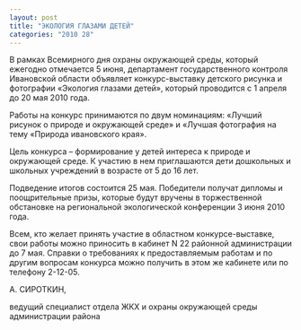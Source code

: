 ```yaml
---
layout: post
title: "ЭКОЛОГИЯ ГЛАЗАМИ ДЕТЕЙ"
categories: "2010 28"
---
```


В рамках Всемирного дня охраны окружающей среды, который ежегодно отмечается 5 июня, департамент государственного контроля Ивановской области объявляет конкурс-выставку детского рисунка и фотографии «Экология глазами детей», который проводится с 1 апреля до 20 мая 2010 года.

Работы на конкурс принимаются по двум номинациям: «Лучший рисунок о природе и окружающей среде» и «Лучшая фотография на тему «Природа ивановского края».

Цель конкурса – формирование у детей интереса к природе и окружающей среде. К участию в нем приглашаются дети дошкольных и школьных учреждений в возрасте от 5 до 16 лет.

Подведение итогов состоится 25 мая. Победители получат дипломы и поощрительные призы, которые будут вручены в торжественной обстановке на региональной экологической конференции 3 июня 2010 года.

Всем, кто желает принять участие в областном конкурсе-выставке, свои работы можно приносить в кабинет N 22 районной администрации до 7 мая. Справки о требованиях к предоставляемым работам и по другим вопросам конкурса можно получить в этом же кабинете или по телефону 2-12-05.

А. СИРОТКИН,

ведущий специалист отдела ЖКХ и охраны окружающей среды администрации района


